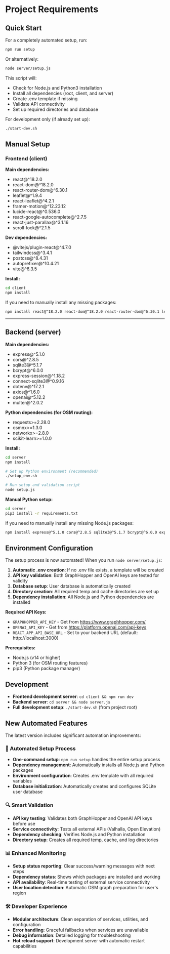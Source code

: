 # Project Requirements

## Quick Start

For a completely automated setup, run:
```sh
npm run setup
```

Or alternatively:
```sh
node server/setup.js
```

This script will:
- Check for Node.js and Python3 installation
- Install all dependencies (root, client, and server)
- Create .env template if missing
- Validate API connectivity
- Set up required directories and database

For development only (if already set up):
```sh
./start-dev.sh
```

## Manual Setup

### Frontend (client)

**Main dependencies:**
- react@^18.2.0
- react-dom@^18.2.0
- react-router-dom@^6.30.1
- leaflet@^1.9.4
- react-leaflet@^4.2.1
- framer-motion@^12.23.12
- lucide-react@^0.536.0
- react-google-autocomplete@^2.7.5
- react-just-parallax@^3.1.16
- scroll-lock@^2.1.5

**Dev dependencies:**
- @vitejs/plugin-react@^4.7.0
- tailwindcss@^3.4.1
- postcss@^8.4.31
- autoprefixer@^10.4.21
- vite@^6.3.5

**Install:**
```sh
cd client
npm install
```

If you need to manually install any missing packages:
```sh
npm install react@^18.2.0 react-dom@^18.2.0 react-router-dom@^6.30.1 leaflet@^1.9.4 react-leaflet@^4.2.1 framer-motion@^12.23.12 lucide-react@^0.536.0 react-google-autocomplete@^2.7.5 react-just-parallax@^3.1.16 scroll-lock@^2.1.5
```

---

## Backend (server)

**Main dependencies:**
- express@^5.1.0
- cors@^2.8.5
- sqlite3@^5.1.7
- bcrypt@^6.0.0
- express-session@^1.18.2
- connect-sqlite3@^0.9.16
- dotenv@^17.2.1
- axios@^1.6.0
- openai@^5.12.2
- multer@^2.0.2

**Python dependencies (for OSM routing):**
- requests>=2.28.0
- osmnx>=1.3.0  
- networkx>=2.8.0
- scikit-learn>=1.0.0

**Install:**
```sh
cd server
npm install

# Set up Python environment (recommended)
./setup_env.sh

# Run setup and validation script
node setup.js
```

**Manual Python setup:**
```sh
cd server
pip3 install -r requirements.txt
```

If you need to manually install any missing Node.js packages:
```sh
npm install express@^5.1.0 cors@^2.8.5 sqlite3@^5.1.7 bcrypt@^6.0.0 express-session@^1.18.2 dotenv@^17.2.1 axios@^1.6.0 openai@^5.12.2 multer@^2.0.2 connect-sqlite3@^0.9.16
```

## Environment Configuration

The setup process is now automated! When you run `node server/setup.js`:

1. **Automatic .env creation**: If no .env file exists, a template will be created
2. **API key validation**: Both GraphHopper and OpenAI keys are tested for validity
3. **Database setup**: User database is automatically created
4. **Directory creation**: All required temp and cache directories are set up
5. **Dependency installation**: All Node.js and Python dependencies are installed

**Required API Keys:**
- `GRAPHHOPPER_API_KEY` - Get from https://www.graphhopper.com/
- `OPENAI_API_KEY` - Get from https://platform.openai.com/api-keys
- `REACT_APP_API_BASE_URL` - Set to your backend URL (default: http://localhost:3000)

**Prerequisites:**
- Node.js (v14 or higher)
- Python 3 (for OSM routing features)
- pip3 (Python package manager)

## Development

- **Frontend development server**: `cd client && npm run dev`
- **Backend server**: `cd server && node server.js`
- **Full development setup**: `./start-dev.sh` (from project root)

## New Automated Features

The latest version includes significant automation improvements:

### 🤖 Automated Setup Process
- **One-command setup**: `npm run setup` handles the entire setup process
- **Dependency management**: Automatically installs all Node.js and Python packages
- **Environment configuration**: Creates .env template with all required variables
- **Database initialization**: Automatically creates and configures SQLite user database

### 🔍 Smart Validation
- **API key testing**: Validates both GraphHopper and OpenAI API keys before use
- **Service connectivity**: Tests all external APIs (Valhalla, Open Elevation)
- **Dependency checking**: Verifies Node.js and Python installation
- **Directory setup**: Creates all required temp, cache, and log directories

### 📊 Enhanced Monitoring
- **Setup status reporting**: Clear success/warning messages with next steps
- **Dependency status**: Shows which packages are installed and working
- **API availability**: Real-time testing of external service connectivity
- **User location detection**: Automatic OSM graph preparation for user's region

### 🛠️ Developer Experience
- **Modular architecture**: Clean separation of services, utilities, and configuration
- **Error handling**: Graceful fallbacks when services are unavailable
- **Debug information**: Detailed logging for troubleshooting
- **Hot reload support**: Development server with automatic restart capabilities